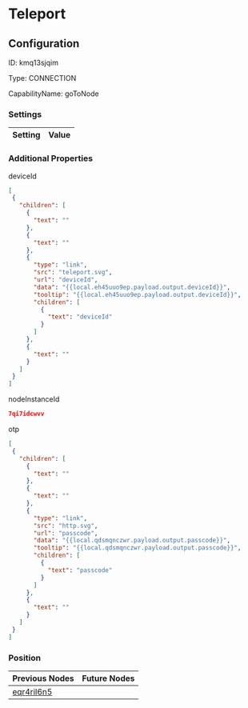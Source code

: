 # Teleport
## Configuration
ID:  kmq13sjqim

Type: CONNECTION 

CapabilityName: goToNode

### Settings
| Setting | Value  |
| :------------------------ | ---------------------------------------- |
 




### Additional Properties
deviceId
 ```json 
[
  {
    "children": [
      {
        "text": ""
      },
      {
        "text": ""
      },
      {
        "type": "link",
        "src": "teleport.svg",
        "url": "deviceId",
        "data": "{{local.eh45uuo9ep.payload.output.deviceId}}",
        "tooltip": "{{local.eh45uuo9ep.payload.output.deviceId}}",
        "children": [
          {
            "text": "deviceId"
          }
        ]
      },
      {
        "text": ""
      }
    ]
  }
]
```


nodeInstanceId
 ```json 
7qi7idcwvv
```


otp
 ```json 
[
  {
    "children": [
      {
        "text": ""
      },
      {
        "text": ""
      },
      {
        "type": "link",
        "src": "http.svg",
        "url": "passcode",
        "data": "{{local.qdsmqnczwr.payload.output.passcode}}",
        "tooltip": "{{local.qdsmqnczwr.payload.output.passcode}}",
        "children": [
          {
            "text": "passcode"
          }
        ]
      },
      {
        "text": ""
      }
    ]
  }
]
```




### Position
| Previous Nodes | Future Nodes |
| :------------- | ------------ |
| [eqr4ril6n5](./eqr4ril6n5.md) |  |